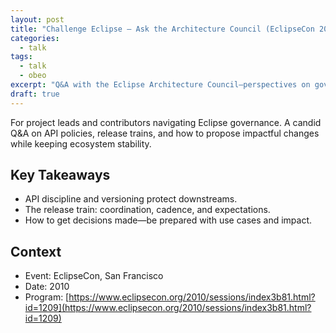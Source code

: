 ```yaml
---
layout: post
title: "Challenge Eclipse — Ask the Architecture Council (EclipseCon 2010)"
categories:
  - talk
tags:
  - talk
  - obeo
excerpt: "Q&A with the Eclipse Architecture Council—perspectives on governance and project evolution."
draft: true
---
```


For project leads and contributors navigating Eclipse governance. A candid Q&A on API policies, release trains, and how to propose impactful changes while keeping ecosystem stability.

## Key Takeaways
- API discipline and versioning protect downstreams.
- The release train: coordination, cadence, and expectations.
- How to get decisions made—be prepared with use cases and impact.

## Context
- Event: EclipseCon, San Francisco
- Date: 2010
- Program: [https://www.eclipsecon.org/2010/sessions/index3b81.html?id=1209](https://www.eclipsecon.org/2010/sessions/index3b81.html?id=1209)
